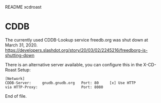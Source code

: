 README xcdroast


CDDB
====

The currently used CDDB-Lookup service freedb.org was shut down at March 31,
2020.
https://developers.slashdot.org/story/20/03/02/2245216/freedborg-is-shutting-down

There is an alternative server available, you can configure this in the
X-CD-Roast Setup:

	[Network]
	CDDB-Server:     gnudb.gnudb.org   Port: 80     [x] Use HTTP
	via HTTP-Proxy:                    Port: 8080


End of file.
